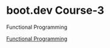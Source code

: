 # boot.dev Course-3

Functional Programming

[Functional Programming](https://sg75.notion.site/Functional-Programming-bc8298b32c6d42c28491c03e4577902c?pvs=4)
